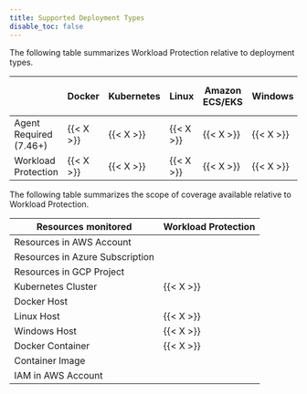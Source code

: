 ```yaml
---
title: Supported Deployment Types
disable_toc: false
---
```


The following table summarizes Workload Protection relative to deployment types.

|          | Docker    | Kubernetes | Linux     | Amazon ECS/EKS | Windows   | AWS Fargate ECS/EKS | AWS Account | Azure Account | GCP Account | Terraform |
|------------------------|-----------|------------|-----------|----------------|-----------|---------------------|-------------|---------------|-------------|-----------|
| Agent Required (7.46+) | {{< X >}} | {{< X >}}  | {{< X >}} | {{< X >}}      | {{< X >}} | {{< X >}}           |             |               |             |           |
| Workload Protection    | {{< X >}} | {{< X >}}  | {{< X >}} | {{< X >}}      | {{< X >}} | {{< X >}}           |             |               |             |           |

The following table summarizes the scope of coverage available relative to Workload Protection.

| Resources monitored             | Workload Protection |
|---------------------------------|---------------------|
| Resources in AWS Account        |                     |
| Resources in Azure Subscription |                     |
| Resources in GCP Project        |                     |
| Kubernetes Cluster              | {{< X >}}           |
| Docker Host                     |                     |
| Linux Host                      | {{< X >}}           |
| Windows Host                    | {{< X >}}           |
| Docker Container                | {{< X >}}           |
| Container Image                 |                     |
| IAM in AWS Account              |                     |





